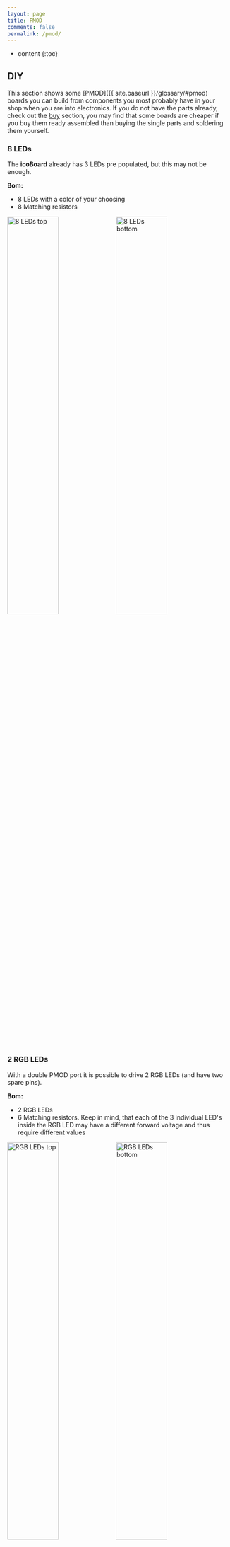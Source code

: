 ```yaml
---
layout: page
title: PMOD
comments: false
permalink: /pmod/
---
```


* content
{:toc}

## DIY
This section shows some [PMOD]({{ site.baseurl }}/glossary/#pmod) boards you can build from components you most probably have in your shop when you are into electronics. If you do not have the parts already, check out the [buy](#buy) section, you may find that some boards are cheaper if you buy them ready assembled than buying the single parts and soldering them yourself.

### 8 LEDs
The **icoBoard** already has 3 LEDs pre populated, but this may not be enough.

**Bom:**

* 8 LEDs with a color of your choosing
* 8 Matching resistors

<img src="http://i.imgur.com/Stm1svw.jpg" alt="8 LEDs top" style="width: 48%;"/>
<img src="http://i.imgur.com/CCruzHl.jpg" alt="8 LEDs bottom" style="width: 48%;"/>

### 2 RGB LEDs
With a double PMOD port it is possible to drive 2 RGB LEDs (and have two spare pins).

**Bom:**

* 2 RGB LEDs
* 6 Matching resistors. Keep in mind, that each of the 3 individual LED's inside the RGB LED may have a different forward voltage and thus require different values

<img src="http://i.imgur.com/elwTznf.jpg" alt="RGB LEDs top" style="width: 48%;"/>
<img src="http://i.imgur.com/JVMR66N.jpg" alt="RGB LEDs bottom" style="width: 48%;"/>

### 8 Buttons
As with the LEDs, the **icoBoard** has already two buttons populated, in case you need more, this board is for you.

**Bom:**

* 8 Micro buttons
* 8 pull down resistors

<img src="http://i.imgur.com/76uGUxX.jpg" alt="8 Buttons top" style="width: 48%;"/>
<img src="http://i.imgur.com/WPIyMsC.jpg" alt="8 Buttons bottom" style="width: 48%;"/>

## Buy
This section lists sources where to obtain [PMOD]({{ site.baseurl }}/glossary/#pmod) boards based on region.

### Europe

* [Trenz Elektronik](http://shop.trenz-electronic.de/de/Digilent/Peripherie-Module/) - shipping from Germany
* [Robot Shop](http://www.robotshop.com/eu/en/catalogsearch/result/?q=pmod&order=stats_sales_order_count&dir=desc) - shipping from France
* [Mirifica](http://www.mirifica.it/store/13-pmod-peripheral-modules) - shipping from Italy
* [Farnell](http://farnell.com/) - make sure you check if it is available in the Europe warehouse

### Global

* [Farnell](http://farnell.com/)
